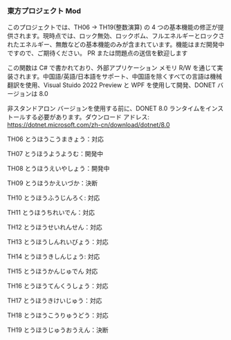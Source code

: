 ### 東方プロジェクト Mod
このプロジェクトでは、TH06 -> TH19(整数演算) の 4 つの基本機能の修正が提供されます。現時点では、ロック無効、ロックボム、フルエネルギーとロックされたエネルギー、無敵などの基本機能のみが含まれています。機能はまだ開発中ですので、ご期待ください。 PR または問題点の送信を歓迎します

この関数は C# で書かれており、外部アプリケーション メモリ R/W を通じて実装されます。中国語/英語/日本語をサポート、中国語を除くすべての言語は機械翻訳を使用、Visual Stuido 2022 Preview と WPF を使用して開発、DONET バージョンは 8.0

非スタンドアロン バージョンを使用する前に、DONET 8.0 ランタイムをインストールする必要があります。ダウンロード アドレス: https://dotnet.microsoft.com/zh-cn/download/dotnet/8.0

TH06 とうほうこうまきょう：対応

TH07 とうほうようようむ：開発中

TH08 とうほうえいやしょう：開発中

TH09 とうほうかえいづか：決断

TH10 とうほうふうじんろく: 対応

TH11 とうほうちれいでん：対応

TH12 とうほうせいれんせん：対応

TH13 とうほうしんれいびょう：対応

TH14 とうほうきしんじょう: 対応

TH15 とうほうかんじゅでん 対応

TH16 とうほうてんくうしょう：対応

TH17 とうほうきけいじゅう：対応

TH18 とうほうこうりゅうどう：対応

TH19 とうほうじゅうおうえん：決断
